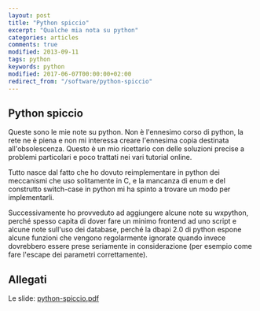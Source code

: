```yaml
---
layout: post
title: "Python spiccio"
excerpt: "Qualche mia nota su python"
categories: articles
comments: true
modified: 2013-09-11
tags: python
keywords: python
modified: 2017-06-07T00:00:00+02:00
redirect_from: "/software/python-spiccio"
---
```


## Python spiccio

Queste sono le mie note su python. Non è l'ennesimo corso di python, la rete ne è piena e non mi interessa creare l'ennesima copia destinata all'obsolescenza. Questo è un mio ricettario con delle soluzioni precise a problemi particolari e poco trattati nei vari tutorial online.

Tutto nasce dal fatto che ho dovuto reimplementare in python dei meccanismi che uso solitamente in C, e la mancanza di enum e del construtto switch-case in python mi ha spinto a trovare un modo per implementarli.

Successivamente ho provveduto ad aggiungere alcune note su wxpython, perché spesso capita di dover fare un minimo frontend ad uno script e alcune note sull'uso dei database, perché la dbapi 2.0 di python espone alcune funzioni che vengono regolarmente ignorate quando invece dovrebbero essere prese seriamente in considerazione (per esempio come fare l'escape dei parametri correttamente).


## Allegati

Le slide: [python-spiccio.pdf](/assets/files/python-spiccio.pdf)
